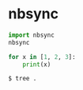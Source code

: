 # nbsync

```python exec="1" source="material-block" result="1"
import nbsync
nbsync
```

```python exec="1" source="material-block" result="1"
for x in [1, 2, 3]:
    print(x)
```

```console exec="1" source="1" result="text"
$ tree .
```
